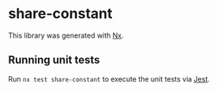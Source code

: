 # share-constant

This library was generated with [Nx](https://nx.dev).

## Running unit tests

Run `nx test share-constant` to execute the unit tests via [Jest](https://jestjs.io).
